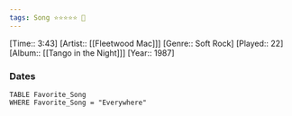 ```yaml
---
tags: Song ⭐⭐⭐⭐⭐ 💛
---
```

[Time:: 3:43]
[Artist:: [[Fleetwood Mac]]]
[Genre:: Soft Rock]
[Played:: 22]
[Album:: [[Tango in the Night]]]
[Year:: 1987]
### Dates
````dataview
TABLE Favorite_Song
WHERE Favorite_Song = "Everywhere"
````